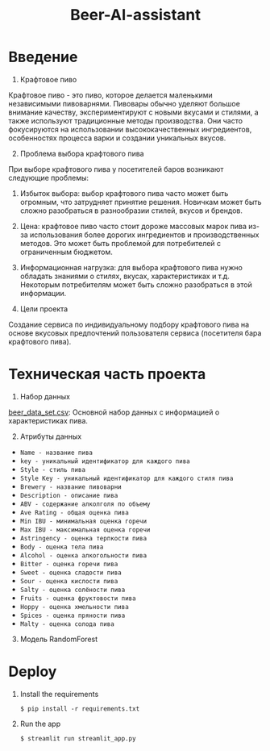 <h1 style="font-size: 30px; text-align: center; margin: 15px; padding: 10px;">Beer-AI-assistant</h1> 

# Введение

1. Крафтовое пиво

Крафтовое пиво - это пиво, которое делается маленькими независимыми пивоварнями. Пивовары обычно уделяют большое внимание качеству, экспериментируют с новыми вкусами и стилями, а также используют традиционные методы производства. Они часто фокусируются на использовании высококачественных ингредиентов, особенностях процесса варки и создании уникальных вкусов.

2. Проблема выбора крафтового пива

При выборе крафтового пива у посетителей баров возникают следующие проблемы:
1. Избыток выбора: выбор крафтового пива часто может быть огромным, что затрудняет принятие решения. Новичкам может быть сложно разобраться в разнообразии стилей, вкусов и брендов.

2. Цена: крафтовое пиво часто стоит дороже массовых марок пива из-за использования более дорогих ингредиентов и производственных методов. Это может быть проблемой для потребителей с ограниченным бюджетом.

3. Информационная нагрузка: для выбора крафтового пива нужно обладать знаниями о стилях, вкусах, характеристиках и т.д. Некоторым потребителям может быть сложно разобраться в этой информации.


3. Цели проекта

Создание сервиса по индивидуальному подбору крафтового пива на основе вкусовых предпочтений пользователя сервиса (посетителя бара крафтового пива).

# Техническая часть проекта

1. Набор данных

[beer_data_set.csv](https://www.kaggle.com/datasets/stephenpolozoff/top-beer-information): Основной набор данных с информацией о характеристиках пива.

2. Атрибуты данных
- ```Name - название пива```
- ```key - уникальный идентификатор для каждого пива```
- ```Style - стиль пива```
- ```Style Key - уникальный идентификатор для каждого стиля пива```
- ```Brewery - название пивоварни```
- ```Description - описание пива```
- ```ABV - содержание алколголя по объему```
- ```Ave Rating - общая оценка пива```
- ```Min IBU - минимальная оценка горечи```
- ```Max IBU - максимальная оценка горечи```
- ```Astringency - оценка терпкости пива```
- ```Body - оценка тела пива```
- ```Alcohol - оценка алкогольности пива```
- ```Bitter - оценка горечи пива```
- ```Sweet - оценка сладости пива```
- ```Sour - оценка кислости пива```
- ```Salty - оценка солёности пива```
- ```Fruits - оценка фруктовости пива```
- ```Hoppy - оценка хмельности пива```
- ```Spices - оценка пряности пива```
- ```Malty - оценка солода пива```

3. Модель RandomForest

# Deploy

1. Install the requirements

   ```
   $ pip install -r requirements.txt
   ```

2. Run the app

   ```
   $ streamlit run streamlit_app.py
   ```
